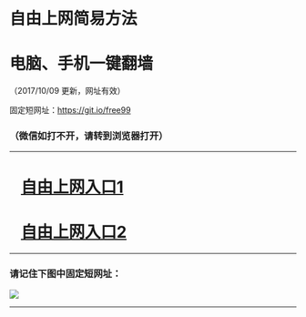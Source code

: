 ﻿# 自由上网简易方法

# 电脑、手机一键翻墙

（2017/10/09 更新，网址有效）

固定短网址：https://git.io/free99

### （微信如打不开，请转到浏览器打开）


***





# &nbsp;&nbsp; <a href="http://ft957114762.fwq-tz-1001.info/fwqtz01.html?t=100900121786 " target="_blank">自由上网入口1</a>
# &nbsp;&nbsp; <a href="http://ft150965579.fwq-tz-1002.info/fwqtz02.html?t=100900117449 " target="_blank">自由上网入口2</a>
***

### 请记住下图中固定短网址：

<img src="https://s3-us-west-2.amazonaws.com/fwq-1001/yjfq-20170905okok.png" /> 


***

